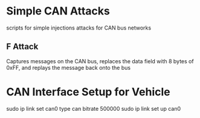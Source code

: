 # Simple CAN Attacks
scripts for simple injections attacks for CAN bus networks

## F Attack
Captures messages on the CAN bus, replaces the data field with 8 bytes of 0xFF, and replays the message back onto the bus

# CAN Interface Setup for Vehicle
sudo ip link set can0 type can bitrate 500000
sudo ip link set up can0
